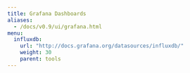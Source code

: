 ```yaml
---
title: Grafana Dashboards
aliases:
  - /docs/v0.9/ui/grafana.html
menu:
  influxdb:
    url: "http://docs.grafana.org/datasources/influxdb/"
    weight: 30
    parent: tools
---
```

